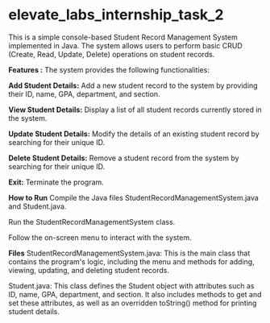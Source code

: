 # elevate_labs_internship_task_2
This is a simple console-based Student Record Management System implemented in Java. The system allows users to perform basic CRUD (Create, Read, Update, Delete) operations on student records.

**Features :**
The system provides the following functionalities:

**Add Student Details:** Add a new student record to the system by providing their ID, name, GPA, department, and section.

**View Student Details:** Display a list of all student records currently stored in the system.

**Update Student Details:** Modify the details of an existing student record by searching for their unique ID.

**Delete Student Details:** Remove a student record from the system by searching for their unique ID.

**Exit:** Terminate the program.

**How to Run**
Compile the Java files StudentRecordManagementSystem.java and Student.java.

Run the StudentRecordManagementSystem class.

Follow the on-screen menu to interact with the system.

**Files**
StudentRecordManagementSystem.java: This is the main class that contains the program's logic, including the menu and methods for adding, viewing, updating, and deleting student records.

Student.java: This class defines the Student object with attributes such as ID, name, GPA, department, and section. It also includes methods to get and set these attributes, as well as an overridden toString() method for printing student details.
